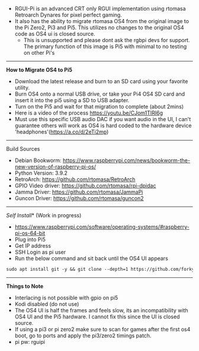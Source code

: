 - RGUI-Pi is an advanced CRT only RGUI implementation using rtomasa Retroarch Dynares for pixel perfect gaming. 
- It also has the ability to migrate rtomasa OS4 from the original image to the Pi Zero2, Pi3 and Pi5. This utilizes no changes to the original OS4 code as OS4 ui is closed source.
   - This is unsupported and please dont ask the rgbpi devs for support. The primary function of this image is Pi5 with minimal to no testing on other Pi's
------------------------
**How to Migrate OS4 to Pi5**
- Download the latest release and burn to an SD card using your favorite utility.
- Burn OS4 onto a normal USB drive, or take your Pi4 OS4 SD card and insert it into the pi5 using a SD to USB adapter.
- Turn on the Pi5 and wait for that migration to complete (about 2mins)
- Here is a video of the process https://youtu.be/CJom1TIRI6g
- Must use this specific USB audio DAC if you want audio in the UI, I can't guarantee others will work as OS4 is hard coded to the hardware device 'headphones'(https://a.co/d/2eTi2mp) 


------------------------
Build Sources
- Debian Bookworm: https://www.raspberrypi.com/news/bookworm-the-new-version-of-raspberry-pi-os/
- Python Version: 3.9.2
- RetroArch: https://github.com/rtomasa/RetroArch
- GPIO Video driver: https://github.com/rtomasa/rpi-dpidac
- Jamma Driver: https://github.com/rtomasa/JammaPi
- Guncon Driver: https://github.com/rtomasa/guncon2
------------------------


*Self Install** (Work in progress)
   - https://www.raspberrypi.com/software/operating-systems/#raspberry-pi-os-64-bit
   - Plug into Pi5
   - Get IP address
   - SSH Login as pi user
   - Run the below command and sit back until the OS4 UI appears
   ```markdown
   sudo apt install git -y && git clone --depth=1 https://github.com/forkymcforkface/RGUI-Pi.git && cd RGUI-Pi && chmod +x Install-RGUI.sh && ./Install-RGUI.sh
   ```
--------------------
 
**Things to Note**
- Interlacing is not possible with gpio on pi5
- Kodi disabled (do not use)
- The OS4 UI is half the frames and feels slow, its an incompatibility with OS4 UI and the Pi5 hardware. I cannot fix this since the UI is closed source.
- If using a pi3 or pi zero2 make sure to scan for games after the first os4 boot, go to ports and apply the pi3/zero2 timings patch.
- pi pw: rguipi
